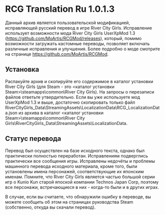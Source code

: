 # RCG Translation Ru 1.0.1.3

Данный архив является пользовательской модификацией, исправляющей русский перевод в игре River City Girls.
Исправление использует возможности мода River City Girls UserXpMod 1.3 (https://github.com/MoArtis/RCGMod/releases), который, помимо возможности загружать кастомные переводы, позволяет включать различные исправления и улучшения. Более подробно о моде смотрите на странице https://github.com/MoArtis/RCGMod.

## Установка

Распакуйте архив и скопируйте его содержимое в каталог установки River City Girls (для Steam - это <каталог установки Steam>\steamapps\common\River City Girls\). На запросы о перезаписи файлов ответьте утвердительно.
Если вы уже используете мод UserXpMod 1.3 и выше, достаточно скопировать только файл RiverCityGirls_Data\StreamingAssets\LocalizationData\RCG_LocalizationData.json из архива в каталог <каталог установки Steam>\steamapps\common\River City Girls\RiverCityGirls_Data\StreamingAssets\LocalizationData\.

## Статус перевода

Перевод был осуществлен на базе исходного текста, однако был практически полностью переработан. Исправлениям подверглись практически все сообщения игры. Исправлены недочёты и проблемы машинного перевода исходного материала, кроме того, были установлены имена персонажей, соответствующие их японским именам. Помните, что River City Girls является частью большой серии игр о Kunio Kun старой япоской компании Technos Japan Corp, поэтому все персонажи, встречающиеся в них - когда-то были и в других играх.

В случае, если вы считаете, что обнаружили ошибку в переводе, вы можете сообщить об этом на страницах руководства Steam (собственно, откуда вы скачали перевод).
